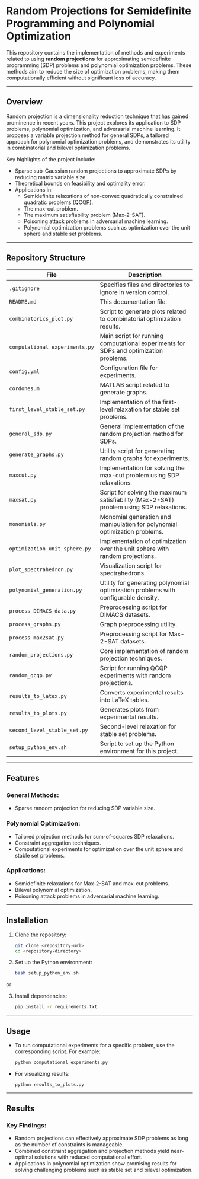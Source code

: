 # Random Projections for Semidefinite Programming and Polynomial Optimization

This repository contains the implementation of methods and experiments related to using **random projections** for approximating semidefinite programming (SDP) problems and polynomial optimization problems. These methods aim to reduce the size of optimization problems, making them computationally efficient without significant loss of accuracy.

---

## Overview

Random projection is a dimensionality reduction technique that has gained prominence in recent years. This project explores its application to SDP problems, polynomial optimization, and adversarial machine learning. It proposes a variable projection method for general SDPs, a tailored approach for polynomial optimization problems, and demonstrates its utility in combinatorial and bilevel optimization problems.

Key highlights of the project include:

- Sparse sub-Gaussian random projections to approximate SDPs by reducing matrix variable size.
- Theoretical bounds on feasibility and optimality error. 
- Applications in:
  - Semidefinite relaxations of non-convex quadratically constrained quadratic problems (QCQP).
  - The max-cut problem.
  - The maximum satisfiability problem (Max-2-SAT).
  - Poisoning attack problems in adversarial machine learning.
  - Polynomial optimization problems such as optimization over the unit sphere and stable set problems.

---

## Repository Structure

| File | Description |
|------|-------------|
| `.gitignore` | Specifies files and directories to ignore in version control. |
| `README.md` | This documentation file. |
| `combinatorics_plot.py` | Script to generate plots related to combinatorial optimization results. |
| `computational_experiments.py` | Main script for running computational experiments for SDPs and optimization problems. |
| `config.yml` | Configuration file for experiments. |
| `cordones.m` | MATLAB script related to generate graphs. |
| `first_level_stable_set.py` | Implementation of the first-level relaxation for stable set problems. |
| `general_sdp.py` | General implementation of the random projection method for SDPs. |
| `generate_graphs.py` | Utility script for generating random graphs for experiments. |
| `maxcut.py` | Implementation for solving the max-cut problem using SDP relaxations. |
| `maxsat.py` | Script for solving the maximum satisfiability (Max-2-SAT) problem using SDP relaxations. |
| `monomials.py` | Monomial generation and manipulation for polynomial optimization problems. |
| `optimization_unit_sphere.py` | Implementation of optimization over the unit sphere with random projections. |
| `plot_spectrahedron.py` | Visualization script for spectrahedrons. |
| `polynomial_generation.py` | Utility for generating polynomial optimization problems with configurable density. |
| `process_DIMACS_data.py` | Preprocessing script for DIMACS datasets. |
| `process_graphs.py` | Graph preprocessing utility. |
| `process_max2sat.py` | Preprocessing script for Max-2-SAT datasets. |
| `random_projections.py` | Core implementation of random projection techniques. |
| `random_qcqp.py` | Script for running QCQP experiments with random projections. |
| `results_to_latex.py` | Converts experimental results into LaTeX tables. |
| `results_to_plots.py` | Generates plots from experimental results. |
| `second_level_stable_set.py` | Second-level relaxation for stable set problems. |
| `setup_python_env.sh` | Script to set up the Python environment for this project. |

---

## Features

### General Methods:
- Sparse random projection for reducing SDP variable size.

### Polynomial Optimization:
- Tailored projection methods for sum-of-squares SDP relaxations.
- Constraint aggregation techniques.
- Computational experiments for optimization over the unit sphere and stable set problems.

### Applications:
- Semidefinite relaxations for Max-2-SAT and max-cut problems.
- Bilevel polynomial optimization.
- Poisoning attack problems in adversarial machine learning.

---

## Installation

1. Clone the repository:
   ```bash
   git clone <repository-url>
   cd <repository-directory>
   ```

2. Set up the Python environment:
   ```bash
   bash setup_python_env.sh
   ```
or

3. Install dependencies:
   ```bash
   pip install -r requirements.txt
   ```

---

## Usage

- To run computational experiments for a specific problem, use the corresponding script. For example:
  ```bash
  python computational_experiments.py
  ```

- For visualizing results:
  ```bash
  python results_to_plots.py
  ```

---

## Results

### Key Findings:
- Random projections can effectively approximate SDP problems as long as the number of constraints is manageable.
- Combined constraint aggregation and projection methods yield near-optimal solutions with reduced computational effort.
- Applications in polynomial optimization show promising results for solving challenging problems such as stable set and bilevel optimization.


